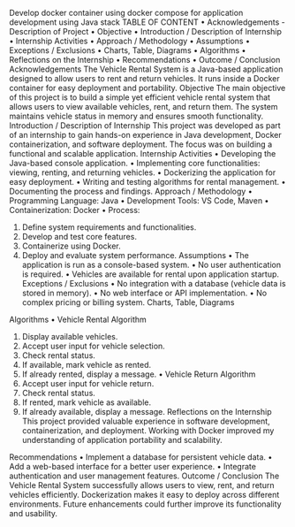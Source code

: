 Develop docker container using docker compose for application development using Java stack 
TABLE OF CONTENT
•	Acknowledgements - Description of Project
•	Objective
•	Introduction / Description of Internship
•	Internship Activities
•	Approach / Methodology
•	Assumptions
•	Exceptions / Exclusions
•	Charts, Table, Diagrams
•	Algorithms
•	Reflections on the Internship
•	Recommendations
•	Outcome / Conclusion
Acknowledgements
The Vehicle Rental System is a Java-based application designed to allow users to rent and return vehicles. It runs inside a Docker container for easy deployment and portability.
Objective
The main objective of this project is to build a simple yet efficient vehicle rental system that allows users to view available vehicles, rent, and return them. The system maintains vehicle status in memory and ensures smooth functionality.
Introduction / Description of Internship
This project was developed as part of an internship to gain hands-on experience in Java development, Docker containerization, and software deployment. The focus was on building a functional and scalable application.
Internship Activities
•	Developing the Java-based console application.
•	Implementing core functionalities: viewing, renting, and returning vehicles.
•	Dockerizing the application for easy deployment.
•	Writing and testing algorithms for rental management.
•	Documenting the process and findings.
Approach / Methodology
•	Programming Language: Java
•	Development Tools: VS Code, Maven
•	Containerization: Docker
•	Process:
1.	Define system requirements and functionalities.
2.	Develop and test core features.
3.	Containerize using Docker.
4.	Deploy and evaluate system performance.
Assumptions
•	The application is run as a console-based system.
•	No user authentication is required.
•	Vehicles are available for rental upon application startup.
Exceptions / Exclusions
•	No integration with a database (vehicle data is stored in memory).
•	No web interface or API implementation.
•	No complex pricing or billing system.
Charts, Table, Diagrams
  



 






 

Algorithms
•	Vehicle Rental Algorithm
1.	Display available vehicles.
2.	Accept user input for vehicle selection.
3.	Check rental status.
4.	If available, mark vehicle as rented.
5.	If already rented, display a message.
•	Vehicle Return Algorithm
1.	Accept user input for vehicle return.
2.	Check rental status.
3.	If rented, mark vehicle as available.
4.	If already available, display a message.
Reflections on the Internship
This project provided valuable experience in software development, containerization, and deployment. Working with Docker improved my understanding of application portability and scalability.

Recommendations
•	Implement a database for persistent vehicle data.
•	Add a web-based interface for a better user experience.
•	Integrate authentication and user management features.
Outcome / Conclusion
The Vehicle Rental System successfully allows users to view, rent, and return vehicles efficiently. Dockerization makes it easy to deploy across different environments. Future enhancements could further improve its functionality and usability.

